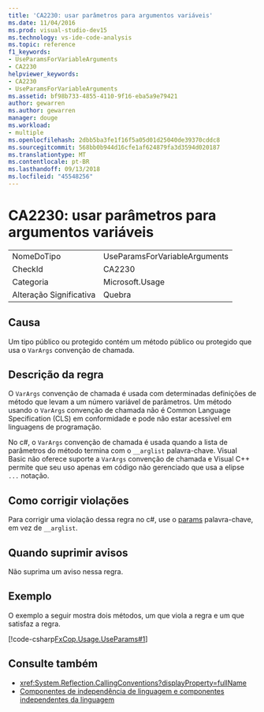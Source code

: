 ```yaml
---
title: 'CA2230: usar parâmetros para argumentos variáveis'
ms.date: 11/04/2016
ms.prod: visual-studio-dev15
ms.technology: vs-ide-code-analysis
ms.topic: reference
f1_keywords:
- UseParamsForVariableArguments
- CA2230
helpviewer_keywords:
- CA2230
- UseParamsForVariableArguments
ms.assetid: bf98b733-4855-4110-9f16-eba5a9e79421
author: gewarren
ms.author: gewarren
manager: douge
ms.workload:
- multiple
ms.openlocfilehash: 2dbb5ba3fe1f16f5a05d01d25040de39370cddc8
ms.sourcegitcommit: 568bb0b944d16cfe1af624879fa3d3594d020187
ms.translationtype: MT
ms.contentlocale: pt-BR
ms.lasthandoff: 09/13/2018
ms.locfileid: "45548256"
---
```

# <a name="ca2230-use-params-for-variable-arguments"></a>CA2230: usar parâmetros para argumentos variáveis
|||
|-|-|
|NomeDoTipo|UseParamsForVariableArguments|
|CheckId|CA2230|
|Categoria|Microsoft.Usage|
|Alteração Significativa|Quebra|

## <a name="cause"></a>Causa
 Um tipo público ou protegido contém um método público ou protegido que usa o `VarArgs` convenção de chamada.

## <a name="rule-description"></a>Descrição da regra
 O `VarArgs` convenção de chamada é usada com determinadas definições de método que levam a um número variável de parâmetros. Um método usando o `VarArgs` convenção de chamada não é Common Language Specification (CLS) em conformidade e pode não estar acessível em linguagens de programação.

 No c#, o `VarArgs` convenção de chamada é usada quando a lista de parâmetros do método termina com o `__arglist` palavra-chave. Visual Basic não oferece suporte a `VarArgs` convenção de chamada e Visual C++ permite que seu uso apenas em código não gerenciado que usa a elipse `...` notação.

## <a name="how-to-fix-violations"></a>Como corrigir violações
 Para corrigir uma violação dessa regra no c#, use o [params](/dotnet/csharp/language-reference/keywords/params) palavra-chave, em vez de `__arglist`.

## <a name="when-to-suppress-warnings"></a>Quando suprimir avisos
 Não suprima um aviso nessa regra.

## <a name="example"></a>Exemplo
 O exemplo a seguir mostra dois métodos, um que viola a regra e um que satisfaz a regra.

 [!code-csharp[FxCop.Usage.UseParams#1](../code-quality/codesnippet/CSharp/ca2230-use-params-for-variable-arguments_1.cs)]

## <a name="see-also"></a>Consulte também

- <xref:System.Reflection.CallingConventions?displayProperty=fullName>
- [Componentes de independência de linguagem e componentes independentes da linguagem](/dotnet/standard/language-independence-and-language-independent-components)